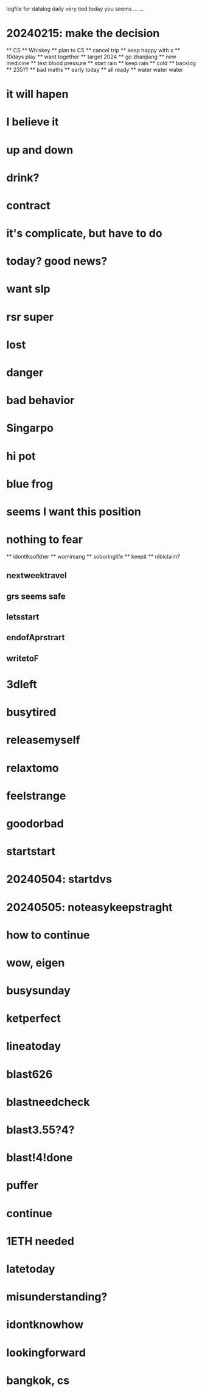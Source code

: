 logfile for datalog daily
very tied today
you seems ... ... 
# 20240215: make the decision
** CS
** Whiskey
** plan to CS
** cancel trip
** keep happy with x
** 10days play
** want together
** target 2024
** go zhanjiang
** new medicine
** test blood pressure
** start rain
** keep rain
** cold
** backlog
** 235??
** bad maths
** early today
** all ready
** water water water
# it will hapen
# I believe it
# up and down
# drink?
# contract
# it's complicate, but have to do
# today? good news?
# want slp
# rsr super
# lost
# danger
# bad behavior
# Singarpo
# hi pot
# blue frog
# seems I want this position
# nothing to fear
** idontlksofkher
** womimang
** soboringlife
** keepit
** nibiclaim?
## nextweektravel
## grs seems safe
## letsstart
## endofAprstrart
## writetoF
# 3dleft
# busytired
# releasemyself
# relaxtomo
# feelstrange
# goodorbad
# startstart
# 20240504: startdvs
# 20240505: noteasykeepstraght
# how to continue
# wow, eigen
# busysunday
# ketperfect
# lineatoday
# blast626
# blastneedcheck
# blast3.55?4?
# blast!4!done
# puffer
# continue
# 1ETH needed
# latetoday
# misunderstanding?
# idontknowhow
# lookingforward
# bangkok, cs
